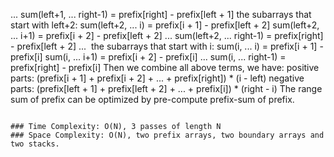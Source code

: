 ...
sum(left+1, ... right-1) = prefix[right] - prefix[left + 1]
the subarrays that start with left+2:
sum(left+2, ... i) = prefix[i + 1] - prefix[left + 2]
sum(left+2, ... i+1) = prefix[i + 2] - prefix[left + 2]
...
sum(left+2, ... right-1) = prefix[right] - prefix[left + 2]
...
​
the subarrays that start with i:
sum(i, ... i) = prefix[i + 1] - prefix[i]
sum(i, ... i+1) = prefix[i + 2] - prefix[i]
...
sum(i, ... right-1) = prefix[right] - prefix[i]
Then we combine all above terms, we have:
​
positive parts:
(prefix[i + 1] + prefix[i + 2] + ... + prefix[right]) * (i - left)
negative parts:
(prefix[left + 1] + prefix[left + 2] + ... + prefix[i]) * (right - i)
The range sum of prefix can be optimized by pre-compute prefix-sum of prefix.
```
​
### Time Complexity: O(N), 3 passes of length N
### Space Complexity: O(N), two prefix arrays, two boundary arrays and two stacks.